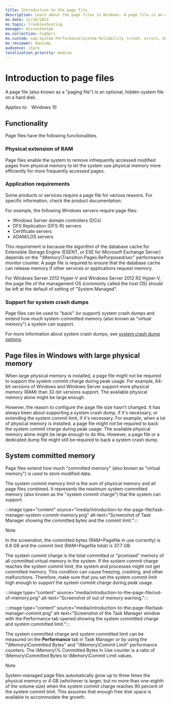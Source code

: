 ```yaml
---
title: Introduction to the page file
description: Learn about the page files in Windows. A page file is an optional, hidden system file on a hard disk.
ms.date: 12/26/2023
ms.topic: troubleshooting
manager: dcscontentpm
ms.collection: highpri
ms.custom: sap:System Performance\System Reliability (crash, errors, bug check or Blue Screen, unexpected reboot), csstroubleshoot
ms.reviewer: dansimp
audience: itpro
localization_priority: medium
---
```

# Introduction to page files

A page file (also known as a "paging file") is an optional, hidden system file on a hard disk.

_Applies to:_ &nbsp; Windows 10

## Functionality

Page files have the following functionalities.

### Physical extension of RAM

Page files enable the system to remove infrequently accessed modified pages from physical memory to let the system use physical memory more efficiently for more frequently accessed pages.

### Application requirements

Some products or services require a page file for various reasons. For specific information, check the product documentation.

For example, the following Windows servers require page files:

- Windows Server domain controllers (DCs)
- DFS Replication (DFS-R) servers
- Certificate servers
- ADAM/LDS servers

This requirement is because the algorithm of the database cache for Extensible Storage Engine (ESENT, or ESE for Microsoft Exchange Server) depends on the "\\Memory\\Transition Pages RePurposed\/sec" performance monitor counter. A page file is required to ensure that the database cache can release memory if other services or applications request memory.

For Windows Server 2012 Hyper-V and Windows Server 2012 R2 Hyper-V, the page file of the management OS (commonly called the host OS) should be left at the default of setting of "System Managed".

### Support for system crash dumps

Page files can be used to "back" (or support) system crash dumps and extend how much system-committed memory (also known as "virtual memory") a system can support.

For more information about system crash dumps, see [system crash dump options](configure-system-failure-and-recovery-options.md#under-write-debugging-information).

## Page files in Windows with large physical memory

When large physical memory is installed, a page file might not be required to support the system commit charge during peak usage. For example, 64-bit versions of Windows and Windows Server support more physical memory (RAM) than 32-bit versions support. The available physical memory alone might be large enough.

However, the reason to configure the page file size hasn't changed. It has always been about supporting a system crash dump, if it's necessary, or extending the system commit limit, if it's necessary. For example, when a lot of physical memory is installed, a page file might not be required to back the system commit charge during peak usage. The available physical memory alone might be large enough to do this. However, a page file or a dedicated dump file might still be required to back a system crash dump.

## System committed memory

Page files extend how much "committed memory" (also known as "virtual memory") is used to store modified data.

The system commit memory limit is the sum of physical memory and all page files combined. It represents the maximum system-committed memory (also known as the "system commit charge") that the system can support.

:::image type="content" source="media/introduction-to-the-page-file/task-manager-system-commit-memory.png" alt-text="Screenshot of Task Manager showing the committed bytes and the commit limit.":::

> [!NOTE]
> In the screenshot, the committed bytes (RAM+Pagefile in use currently) is 6.8 GB and the commit limit (RAM+Pagefile total) is 37.7 GB.

The system commit charge is the total committed or "promised" memory of all committed virtual memory in the system. If the system commit charge reaches the system commit limit, the system and processes might not get committed memory. This condition can cause freezing, crashing, and other malfunctions. Therefore, make sure that you set the system commit limit high enough to support the system commit charge during peak usage.

:::image type="content" source="media/introduction-to-the-page-file/out-of-memory.png" alt-text="Screenshot of out of memory warning.":::

:::image type="content" source="media/introduction-to-the-page-file/task-manager-commit.png" alt-text="Screenshot of the Task Manager window with the Performance tab opened showing the system committed charge and system committed limit.":::

The system committed charge and system committed limit can be measured on the **Performance** tab in Task Manager or by using the "\\Memory\\Committed Bytes" and "\\Memory\\Commit Limit" performance counters. The \\Memory\\% Committed Bytes In Use counter is a ratio of \\Memory\\Committed Bytes to \\Memory\\Commit Limit values.

> [!NOTE]
> System-managed page files automatically grow up to three times the physical memory or 4 GB (whichever is larger, but no more than one-eighth of the volume size) when the system commit charge reaches 90 percent of the system commit limit. This assumes that enough free disk space is available to accommodate the growth.
